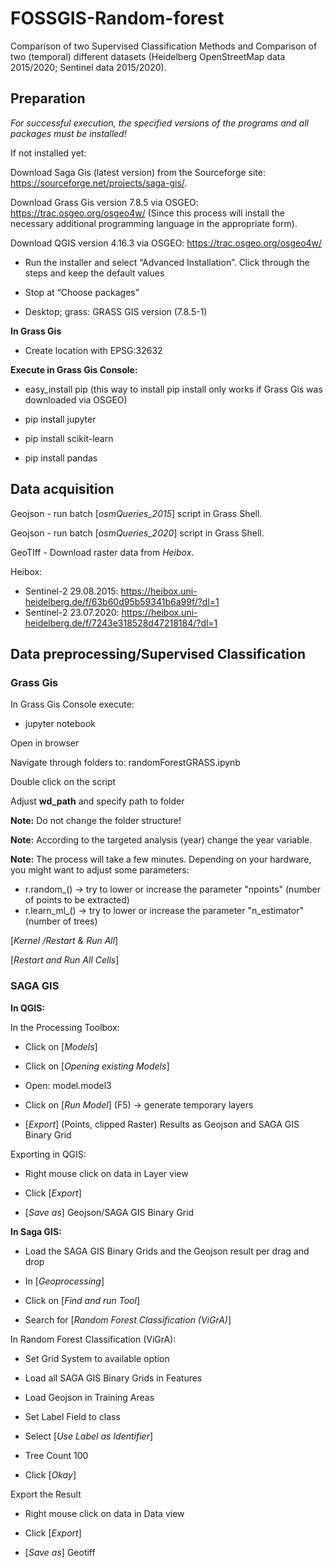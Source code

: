 # FOSSGIS-Random-forest
Comparison of two Supervised Classification Methods and Comparison of two (temporal) different datasets (Heidelberg OpenStreetMap data 2015/2020; Sentinel data 2015/2020).


<h2>Preparation</h2>

*For successful execution, the specified versions of the programs and all packages must be installed!*


If not installed yet:

Download Saga Gis (latest version) from the Sourceforge site: https://sourceforge.net/projects/saga-gis/.

Download Grass Gis version 7.8.5 via OSGEO: https://trac.osgeo.org/osgeo4w/ (Since this process will install the necessary additional programming language in the appropriate form). 

Download QGIS version 4.16.3 via OSGEO: https://trac.osgeo.org/osgeo4w/

- Run the installer and select “Advanced Installation”. Click through the steps and keep the default values

- Stop at “Choose packages”

- Desktop; grass: GRASS GIS version (7.8.5-1)

__In Grass Gis__

- Create location with EPSG:32632

__Execute in Grass Gis Console:__

- easy_install pip (this way to install pip install only works if Grass Gis was downloaded via OSGEO)

- pip install jupyter

- pip install scikit-learn

- pip install pandas


<h2>Data acquisition</h2>

Geojson   - run batch [*osmQueries_2015*] script in Grass Shell. 

Geojson   - run batch [*osmQueries_2020*] script in Grass Shell. 

GeoTIff - Download raster data from *Heibox*.  

Heibox: 
- Sentinel-2 29.08.2015: https://heibox.uni-heidelberg.de/f/63b60d95b59341b6a99f/?dl=1
- Sentinel-2 23.07.2020: https://heibox.uni-heidelberg.de/f/7243e318528d47218184/?dl=1

<h2>Data preprocessing/Supervised Classification</h2>

<h3>Grass Gis</h3>

In Grass Gis Console execute:

- jupyter notebook

Open in browser

Navigate through folders to: randomForestGRASS.ipynb

Double click on the script

Adjust __wd_path__ and specify path to folder

__Note:__ Do not change the folder structure!

__Note:__ According to the targeted analysis (year) change the year variable.

__Note:__ The process will take a few minutes. Depending on your hardware, you might want to adjust some parameters: 
- r.random_() -> try to lower or increase the parameter "npoints" (number of points to be extracted)
- r.learn_ml_() -> try to lower or increase the parameter "n_estimator" (number of trees)

[*Kernel /Restart & Run All*]

[*Restart and Run All Cells*]

<h3>SAGA GIS</h3>

__In QGIS:__

In the Processing Toolbox:

- Click on [*Models*]

- Click on [*Opening existing Models*] 

- Open: model.model3

- Click on [*Run Model*] (F5) -> generate temporary layers

- [*Export*] (Points, clipped Raster) Results as Geojson and SAGA GIS Binary Grid 
 
Exporting in QGIS:

- Right mouse click on data in Layer view  

- Click [*Export*] 

- [*Save as*] Geojson/SAGA GIS Binary Grid 

__In Saga GIS:__

- Load the SAGA GIS Binary Grids and the Geojson result per drag and drop

- In [*Geoprocessing*]  

- Click on [*Find and run Tool*] 

- Search for [*Random Forest Classification (ViGrA)*]

In Random Forest Classification (ViGrA):

- Set Grid System to available option

- Load all SAGA GIS Binary Grids in Features

- Load Geojson in Training Areas

- Set Label Field to class

- Select [*Use Label as Identifier*] 

- Tree Count 100

- Click [*Okay*]

Export the Result 

- Right mouse click on data in Data view  

- Click [*Export*] 

- [*Save as*] Geotiff 





